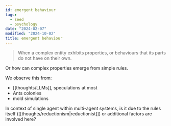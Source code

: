```yaml
---
id: emergent behaviour
tags:
  - seed
  - psychology
date: "2024-02-07"
modified: "2024-10-02"
title: emergent behaviour
---
```


> When a complex entity exhibits properties, or behaviours that its parts do not have on their own.

Or how can complex properties emerge from simple rules.

We observe this from:
- [[thoughts/LLMs]], speculations at most
- Ants colonies
- mold simulations

In context of single agent within multi-agent systems, is it due to the rules itself ([[thoughts/reductionism|reductionist]]) or additional factors are involved here?

